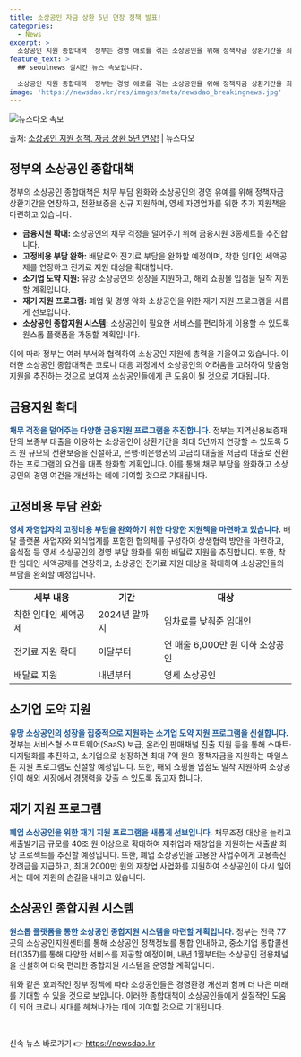 ```yaml
---
title: 소상공인 자금 상환 5년 연장 정책 발표!
categories:
  - News
excerpt: >
  소상공인 지원 종합대책  정부는 경영 애로를 겪는 소상공인을 위해 정책자금 상환기간을 최대 5년까지 늘려주고…
feature_text: >
  ## seoulnews 실시간 뉴스 속보입니다.

  소상공인 지원 종합대책  정부는 경영 애로를 겪는 소상공인을 위해 정책자금 상환기간을 최대 5년까지 늘려주고…
image: 'https://newsdao.kr/res/images/meta/newsdao_breakingnews.jpg'
---
```


![뉴스다오 속보](https://newsdao.kr/res/images/meta/newsdao_breakingnews.jpg)

<p>출처: <a href="https://newsdao.kr/4576" rel="dofollow">소상공인 지원 정책, 자금 상환 5년 연장!</a> | 뉴스다오</p>

<h2 data-ke-size="size26">정부의 소상공인 종합대책</h2>
정부의 소상공인 종합대책은 채무 부담 완화와 소상공인의 경영 유예를 위해 정책자금 상환기간을 연장하고, 전환보증을 신규 지원하며, 영세 자영업자를 위한 추가 지원책을 마련하고 있습니다.

<ul>
  <li><b>금융지원 확대:</b> 소상공인의 채무 걱정을 덜어주기 위해 금융지원 3종세트를 추진합니다.</li>
  <li><b>고정비용 부담 완화:</b> 배달료와 전기료 부담을 완화할 예정이며, 착한 임대인 세액공제를 연장하고 전기료 지원 대상을 확대합니다.</li>
  <li><b>소기업 도약 지원:</b> 유망 소상공인의 성장을 지원하고, 해외 쇼핑몰 입점을 밀착 지원할 계획입니다.</li>
  <li><b>재기 지원 프로그램:</b> 폐업 및 경영 악화 소상공인을 위한 재기 지원 프로그램을 새롭게 선보입니다.</li>
  <li><b>소상공인 종합지원 시스템:</b> 소상공인이 필요한 서비스를 편리하게 이용할 수 있도록 원스톱 플랫폼을 가동할 계획입니다.</li>
</ul>

이에 따라 정부는 여러 부서와 협력하여 소상공인 지원에 총력을 기울이고 있습니다. 
이러한 소상공인 종합대책은 코로나 대응 과정에서 소상공인의 어려움을 고려하여 맞춤형 지원을 추진하는 것으로 보여져 소상공인들에게 큰 도움이 될 것으로 기대됩니다.

<h2 data-ke-size="size26">금융지원 확대</h2>
<b><span style="color: #1a5490;">채무 걱정을 덜어주는 다양한 금융지원 프로그램을 추진합니다.</span></b>
정부는 지역신용보증재단의 보증부 대출을 이용하는 소상공인이 상환기간을 최대 5년까지 연장할 수 있도록 5조 원 규모의 전환보증을 신설하고, 은행·비은행권의 고금리 대출을 저금리 대출로 전환하는 프로그램의 요건을 대폭 완화할 계획입니다. 이를 통해 채무 부담을 완화하고 소상공인의 경영 여건을 개선하는 데에 기여할 것으로 기대됩니다.

<h2 data-ke-size="size26">고정비용 부담 완화</h2>
<b><span style="color: #1a5490;">영세 자영업자의 고정비용 부담을 완화하기 위한 다양한 지원책을 마련하고 있습니다.</span></b>
배달 플랫폼 사업자와 외식업계를 포함한 협의체를 구성하여 상생협력 방안을 마련하고, 음식점 등 영세 소상공인의 경영 부담 완화를 위한 배달료 지원을 추진합니다. 또한, 착한 임대인 세액공제를 연장하고, 소상공인 전기료 지원 대상을 확대하여 소상공인들의 부담을 완화할 예정입니다.

<table>
  <tr>
    <td style="text-align: center; height: 17px;"><b>세부 내용</b></td>
    <td style="text-align: center; height: 17px;"><b>기간</b></td>
    <td style="text-align: center; height: 17px;"><b>대상</b></td>
  </tr>
  <tr>
    <td>착한 임대인 세액공제</td>
    <td>2024년 말까지</td>
    <td>임차료를 낮춰준 임대인</td>
  </tr>
  <tr>
    <td>전기료 지원 확대</td>
    <td>이달부터</td>
    <td>연 매출 6,000만 원 이하 소상공인</td>
  </tr>
  <tr>
    <td>배달료 지원</td>
    <td>내년부터</td>
    <td>영세 소상공인</td>
  </tr>
</table>

<h2 data-ke-size="size26">소기업 도약 지원</h2>
<b><span style="color: #1a5490;">유망 소상공인의 성장을 집중적으로 지원하는 소기업 도약 지원 프로그램을 신설합니다.</span></b>
정부는 서비스형 소프트웨어(SaaS) 보급, 온라인 판매채널 진출 지원 등을 통해 스마트·디지털화를 추진하고, 소기업으로 성장하면 최대 7억 원의 정책자금을 지원하는 마일스톤 지원 프로그램도 신설할 예정입니다. 또한, 해외 쇼핑몰 입점도 밀착 지원하여 소상공인이 해외 시장에서 경쟁력을 갖출 수 있도록 돕고자 합니다.

<h2 data-ke-size="size26">재기 지원 프로그램</h2>
<b><span style="color: #1a5490;">폐업 소상공인을 위한 재기 지원 프로그램을 새롭게 선보입니다.</span></b>
채무조정 대상을 늘리고 새출발기금 규모를 40조 원 이상으로 확대하여 재취업과 재창업을 지원하는 새출발 희망 프로젝트를 추진할 예정입니다. 또한, 폐업 소상공인을 고용한 사업주에게 고용촉진장려금을 지급하고, 최대 2000만 원의 재창업 사업화를 지원하여 소상공인이 다시 일어서는 데에 지원의 손길을 내미고 있습니다.

<h2 data-ke-size="size26">소상공인 종합지원 시스템</h2>
<b><span style="color: #1a5490;">원스톱 플랫폼을 통한 소상공인 종합지원 시스템을 마련할 계획입니다.</span></b>
정부는 전국 77곳의 소상공인지원센터를 통해 소상공인 정책정보를 통합 안내하고, 중소기업 통합콜센터(1357)를 통해 다양한 서비스를 제공할 예정이며, 내년 1월부터는 소상공인 전용채널을 신설하여 더욱 편리한 종합지원 시스템을 운영할 계획입니다.

위와 같은 효과적인 정부 정책에 따라 소상공인들은 경영환경 개선과 함께 더 나은 미래를 기대할 수 있을 것으로 보입니다. 이러한 종합대책이 소상공인들에게 실질적인 도움이 되어 코로나 시대를 헤쳐나가는 데에 기여할 것으로 기대됩니다.

<p data-ke-size="size16">&nbsp;</p> 

신속 뉴스 바로가기 👉 <a href="https://newsdao.kr" rel="dofollow">https://newsdao.kr</a>


